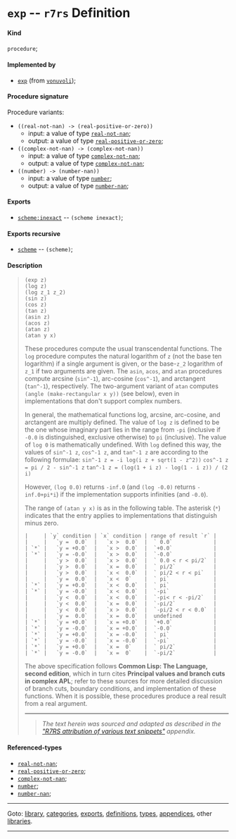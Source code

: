

<a id='definition__r7rs__exp'></a>

# `exp` -- `r7rs` Definition


<a id='definition__r7rs__exp__kind'></a>

#### Kind

`procedure`;


<a id='definition__r7rs__exp__implemented-by'></a>

#### Implemented by

 * [`exp`](../../vonuvoli/definitions/exp.md#definition__vonuvoli__exp) (from [`vonuvoli`](../../vonuvoli/_index.md#library__vonuvoli));


<a id='definition__r7rs__exp__procedure-signature'></a>

#### Procedure signature

Procedure variants:
 * `((real-not-nan) -> (real-positive-or-zero))`
   * input: a value of type [`real-not-nan`](../../r7rs/types/real-not-nan.md#type__r7rs__real-not-nan);
   * output: a value of type [`real-positive-or-zero`](../../r7rs/types/real-positive-or-zero.md#type__r7rs__real-positive-or-zero);
 * `((complex-not-nan) -> (complex-not-nan))`
   * input: a value of type [`complex-not-nan`](../../r7rs/types/complex-not-nan.md#type__r7rs__complex-not-nan);
   * output: a value of type [`complex-not-nan`](../../r7rs/types/complex-not-nan.md#type__r7rs__complex-not-nan);
 * `((number) -> (number-nan))`
   * input: a value of type [`number`](../../r7rs/types/number.md#type__r7rs__number);
   * output: a value of type [`number-nan`](../../r7rs/types/number-nan.md#type__r7rs__number-nan);


<a id='definition__r7rs__exp__exports'></a>

#### Exports

 * [`scheme:inexact`](../../r7rs/exports/scheme_3a_inexact.md#export__r7rs__scheme_3a_inexact) -- `(scheme inexact)`;


<a id='definition__r7rs__exp__exports-recursive'></a>

#### Exports recursive

 * [`scheme`](../../r7rs/exports/scheme.md#export__r7rs__scheme) -- `(scheme)`;


<a id='definition__r7rs__exp__description'></a>

#### Description

> ````
> (exp z)
> (log z)
> (log z_1 z_2)
> (sin z)
> (cos z)
> (tan z)
> (asin z)
> (acos z)
> (atan z)
> (atan y x)
> ````
> 
> 
> These procedures
> compute the usual transcendental functions.  The `log` procedure
> computes the natural logarithm of `z` (not the base ten logarithm)
> if a single argument is given, or the base-`z_2` logarithm of `z_1`
> if two arguments are given.
> The `asin`, `acos`, and `atan` procedures compute arcsine (`sin^-1`),
> arc-cosine (`cos^-1`), and arctangent (`tan^-1`), respectively.
> The two-argument variant of `atan` computes
> `(angle (make-rectangular x y))`
> (see below), even in implementations
> that don't support complex numbers.
> 
> In general, the mathematical functions log, arcsine, arc-cosine, and
> arctangent are multiply defined.
> The value of `log z` is defined to be the one whose imaginary part
> lies in the range from `-pi` (inclusive if `-0.0` is distinguished,
> exclusive otherwise) to `pi` (inclusive).
> The value of `log 0` is mathematically undefined.
> With `log` defined this way, the values of `sin^-1 z`, `cos^-1 z`,
> and `tan^-1 z` are according to the following formulae:
> `sin^-1 z = -i log(i z + sqrt(1 - z^2))`
> `cos^-1 z = pi / 2 - sin^-1 z`
> `tan^-1 z = (log(1 + i z) - log(1 - i z)) / (2 i)`
> 
> However, `(log 0.0)` returns `-inf.0`
> (and `(log -0.0)` returns `-inf.0+pi*i`) if the
> implementation supports infinities (and `-0.0`).
> 
> The range of `(atan y x)` is as in the
> following table. The asterisk (`*`) indicates that the entry applies to
> implementations that distinguish minus zero.
> 
> ````
> |     | `y` condition | `x` condition | range of result `r` |
> |     |   `y =  0.0`  |   `x >  0.0`  |  ` 0.0`             |
> | `*` |   `y = +0.0`  |   `x >  0.0`  |  `+0.0`             |
> | `*` |   `y = -0.0`  |   `x >  0.0`  |  `-0.0`             |
> |     |   `y >  0.0`  |   `x >  0.0`  |  ` 0.0 < r < pi/2`  |
> |     |   `y >  0.0`  |   `x =  0.0`  |  ` pi/2`            |
> |     |   `y >  0.0`  |   `x <  0.0`  |  ` pi/2 < r < pi`   |
> |     |   `y =  0.0`  |   `x <  0`    |  ` pi`              |
> | `*` |   `y = +0.0`  |   `x <  0.0`  |  ` pi`              |
> | `*` |   `y = -0.0`  |   `x <  0.0`  |  `-pi`              |
> |     |   `y <  0.0`  |   `x <  0.0`  |  `-pi< r < -pi/2`   |
> |     |   `y <  0.0`  |   `x =  0.0`  |  `-pi/2`            |
> |     |   `y <  0.0`  |   `x >  0.0`  |  `-pi/2 < r < 0.0`  |
> |     |   `y =  0.0`  |   `x =  0.0`  |  undefined          |
> | `*` |   `y = +0.0`  |   `x = +0.0`  |  `+0.0`             |
> | `*` |   `y = -0.0`  |   `x = +0.0`  |  `-0.0`             |
> | `*` |   `y = +0.0`  |   `x = -0.0`  |  ` pi`              |
> | `*` |   `y = -0.0`  |   `x = -0.0`  |  `-pi`              |
> | `*` |   `y = +0.0`  |   `x =  0`    |  ` pi/2`            |
> | `*` |   `y = -0.0`  |   `x =  0`    |  `-pi/2`            |
> ````
> 
> The above specification follows __Common Lisp: The Language, second edition__, which in turn
> cites __Principal values and branch cuts in complex APL__; refer to these sources for more detailed
> discussion of branch cuts, boundary conditions, and implementation of
> these functions.  When it is possible, these procedures produce a real
> result from a real argument.
> 
> 
> ----
> > *The text herein was sourced and adapted as described in the ["R7RS attribution of various text snippets"](../../r7rs/appendices/attribution.md#appendix__r7rs__attribution) appendix.*


<a id='definition__r7rs__exp__referenced-types'></a>

#### Referenced-types

 * [`real-not-nan`](../../r7rs/types/real-not-nan.md#type__r7rs__real-not-nan);
 * [`real-positive-or-zero`](../../r7rs/types/real-positive-or-zero.md#type__r7rs__real-positive-or-zero);
 * [`complex-not-nan`](../../r7rs/types/complex-not-nan.md#type__r7rs__complex-not-nan);
 * [`number`](../../r7rs/types/number.md#type__r7rs__number);
 * [`number-nan`](../../r7rs/types/number-nan.md#type__r7rs__number-nan);

----

Goto: [library](../../r7rs/_index.md#library__r7rs), [categories](../../r7rs/categories/_index.md#toc__r7rs__categories), [exports](../../r7rs/exports/_index.md#toc__r7rs__exports), [definitions](../../r7rs/definitions/_index.md#toc__r7rs__definitions), [types](../../r7rs/types/_index.md#toc__r7rs__types), [appendices](../../r7rs/appendices/_index.md#toc__r7rs__appendices), other [libraries](../../_libraries.md#toc__libraries).

----

